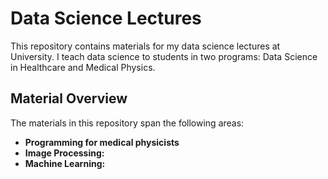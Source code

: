 # Data Science Lectures

This repository contains materials for my data science lectures at University.  I teach data science to students in two programs: Data Science in Healthcare and Medical Physics. 

## Material Overview

The materials in this repository span the following areas:

*   **Programming for medical physicists** 
*   **Image Processing:**
*   **Machine Learning:**
